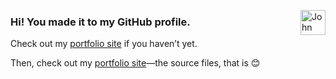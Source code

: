 <a href="https://johnmatu.la"><img src="https://johnmatu.la/static/jm-logo.svg" width="40" alt="John Matula’s logo" align="right"></a>

### Hi! You made it to my GitHub profile.

Check out my [portfolio site](https://johnmatu.la/?src=github) if you haven’t yet.

Then, check out my [portfolio site](https://github.com/johnmatula/portfolio)—the source files, that is 😊
